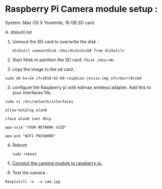 # Raspberry Pi Camera module setup : 

System: Mac OS X Yosemite, 16 GB SD card 

A. diskutil list 

1. Unmout the SD card to overwrite the disk : 
 
   `diskutil unmountDisk /dev/disk<disk# from diskutil>`

2. Start fdisk to partition the SD card: 
   `fdisk /dev/<#>`

2. copy the image to the sd card :

  `sudo dd bs=1m if=2016-02-09-raspbian-jessie.img of=/dev/rdisk#`

3. configure the Raspberry pi with edimax wireless adapter. Add this to your interfaces file.

  `sudo vi /etc/network/interfaces`
  
   `allow-hotplug wlan0 `
   
   `iface wlan0 inet dhcp`
   
   `wpa-ssid "YOUR NETWORK SSID"`
   
   `wpa-psk "WIFI PASSWORD"`
   
4. Reboot

    `sudo reboot`

5. [Connect the camera module to raspberry pi.](https://www.youtube.com/watch?v=DosQ0V39WAA)
6. Test the camera : 

  `Raspistill -o  -v cam.jpg`


